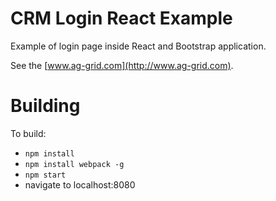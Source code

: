 
CRM Login React Example
==============

Example of login page inside React and Bootstrap application.

See the [www.ag-grid.com](http://www.ag-grid.com).


Building
==============

To build:
- `npm install`
- `npm install webpack -g`
- `npm start`
- navigate to localhost:8080

